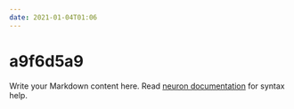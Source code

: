 ```yaml
---
date: 2021-01-04T01:06
---
```


# a9f6d5a9

Write your Markdown content here. Read [neuron documentation](https://neuron.zettel.page/2011404.html) for syntax help.

